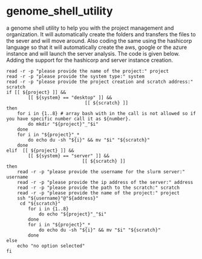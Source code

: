 # genome_shell_utility
a genome shell utility to help you with the project management and organization. It will automatically create the folders and transfers the files to the sever and will move around. Also coding the same using the hashicorp language so that it will automatically create the aws, google or the azure instance and will launch the server analysis. The code is given below. Adding the support for the hashicorp and server instance creation. 
```
read -r -p "please provide the name of the project:" project
read -r -p "please provide the system type:" system
read -r -p "please provide the project creation and scratch address:" scratch
if [[ ${project} ]] &&
        [[ ${system} == "desktop" ]] &&
                             [[ ${scratch} ]] 
then
    for i in {1..8} # array bash with in the call is not allowed so if you have specific number call it as ${number}. 
        do mkdir "${project}"_"$i"
    done
    for i in "${project}"_*
        do echo du -sh "${i}" && mv "$i" "${scratch}"
    done
elif  [[ ${project} ]] &&
        [[ ${system} == "server" ]] && 
                            [[ ${scratch} ]]
then
    read -r -p "please provide the username for the slurm server:" username
    read -r -p "please provide the ip address of the server:" address
    read -r -p "please provide the path to the scratch:" scratch
    read -r -p "please provide the name of the project:" project 
    ssh "${username}"@"${address}"
     cd "${scratch}"
        for i in {1..8}
            do echo "${project}"_"$i"
        done
        for i in "${project}"_*
            do echo du -sh "${i}" && mv "$i" "${scratch}"
        done
else 
    echo "no option selected"
fi
```

